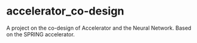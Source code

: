 # accelerator_co-design
A project on the co-design of Accelerator and the Neural Network. Based on the SPRING accelerator.

